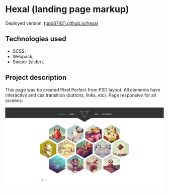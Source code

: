 # Hexal (landing page markup)

Deployed version: [tppd67421.github.io/hexal](https://tppd67421.github.io/hexal)

## Technologies used

- SCSS;
- Webpack;
- Swiper (slider).

## Project description

This page was be created Pixel Perfect from PSD layout. All elements have interactive and css transition (buttons, links, etc). Page responsive for all screens.

![Preview](./doc/preview.jpg)
